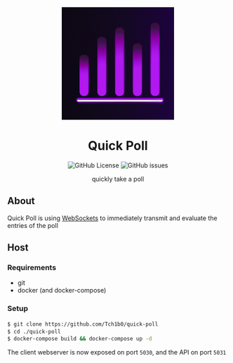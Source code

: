 <div align="center">
    <img src="./client/icons/icon-256.png" alt="logo">
    <h1>Quick Poll</h1>
    <img alt="GitHub License" src="https://img.shields.io/github/license/Tch1b0/quick-poll" /> <img alt="GitHub issues" src="https://img.shields.io/github/issues/Tch1b0/quick-poll" />
    <br>
    <p>quickly take a poll</p>

</div>

## About

Quick Poll is using [WebSockets](https://de.wikipedia.org/wiki/WebSocket) to
immediately transmit and evaluate the entries of the poll

## Host

### Requirements

-   git
-   docker (and docker-compose)

### Setup

```sh
$ git clone https://github.com/Tch1b0/quick-poll
$ cd ./quick-poll
$ docker-compose build && docker-compose up -d
```

The client webserver is now exposed on port `5030`,
and the API on port `5031`
